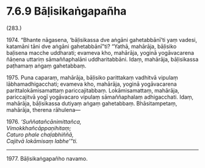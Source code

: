 

# 7.6.9 Bāḷisikaṅgapañha




(283.)

1974\. “Bhante nāgasena, ‘bāḷisikassa dve aṅgāni gahetabbānī’ti yaṃ vadesi, katamāni tāni dve aṅgāni gahetabbānī”ti? “Yathā, mahārāja, bāḷisiko baḷisena macche uddharati; evameva kho, mahārāja, yoginā yogāvacarena ñāṇena uttariṃ sāmaññaphalāni uddharitabbāni. Idaṃ, mahārāja, bāḷisikassa paṭhamaṃ aṅgaṃ gahetabbaṃ.

1975\. Puna caparaṃ, mahārāja, bāḷisiko parittakaṃ vadhitvā vipulaṃ lābhamadhigacchati; evameva kho, mahārāja, yoginā yogāvacarena parittalokāmisamattaṃ pariccajitabbaṃ. Lokāmisamattaṃ, mahārāja, pariccajitvā yogī yogāvacaro vipulaṃ sāmaññaphalaṃ adhigacchati. Idaṃ, mahārāja, bāḷisikassa dutiyaṃ aṅgaṃ gahetabbaṃ. Bhāsitampetaṃ, mahārāja, therena rāhulena—

1976\. _‘Suññatañcānimittañca,_  
_Vimokkhañcāppaṇihitaṃ;_  
_Caturo phale chaḷabhiññā,_  
_Cajitvā lokāmisaṃ labhe’”ti._  


---

1977\. Bāḷisikaṅgapañho navamo.






